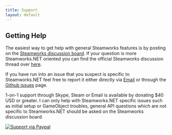 ```yaml
---
title: Support
layout: default
---
```

## Getting Help

The easiest way to get help with general Steamworks features is by posting on the [Steamworks discussion board](http://steamcommunity.com/groups/steamworks/discussions). If your question is more Steamworks.NET oriented you can find the official Steamworks discussion thread over [here](http://steamcommunity.com/groups/steamworks/discussions/0/666827974770212954/).

If you have run into an issue that you suspect is specific to Steamworks.NET feel free to report it either directly via [Email](mailto:support@rileylabrecque.com) or through the [Github issues](https://github.com/rlabrecque/Steamworks.NET/issues) page.

1-on-1 support through Skype, Steam or Email is available by donating $40 USD or greater. I can only help with Steamworks.NET specific issues such as initial setup or GameObject troubles, general API questions which are not specific to Steamworks.NET should be asked on the Steamworks discussion board.

[![Support via Paypal](https://www.paypalobjects.com/en_US/i/btn/btn_donateCC_LG.gif)](https://www.paypal.com/cgi-bin/webscr?cmd=_s-xclick&hosted_button_id=YFZZER8VNXKRC)